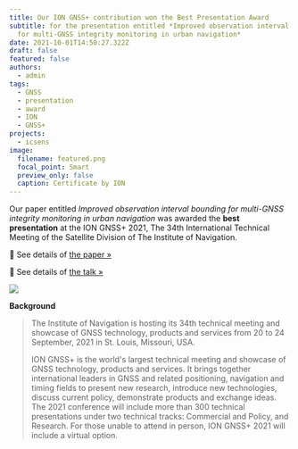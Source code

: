 ```yaml
---
title: Our ION GNSS+ contribution won the Best Presentation Award
subtitle: for the presentation entitled *Improved observation interval bounding
  for multi-GNSS integrity monitoring in urban navigation*
date: 2021-10-01T14:50:27.322Z
draft: false
featured: false
authors:
  - admin
tags:
  - GNSS
  - presentation
  - award
  - ION
  - GNSS+
projects:
  - icsens
image:
  filename: featured.png
  focal_point: Smart
  preview_only: false
  caption: Certificate by ION
---
```

Our paper entitled *Improved observation interval bounding for multi-GNSS integrity monitoring in urban navigation* was awarded the **best presentation** at the ION GNSS+ 2021, The 34th International Technical Meeting of the Satellite Division of The Institute of Navigation.

📃 See details of [the paper »](/publication/improved-observation-interval-bounding-for-multi-gnss-integrity-monitoring-in-urban-navigation/)

🎥 See details of [the talk »](/talk/improved-observation-interval-bounding-for-multi-gnss-integrity-monitoring-in-urban-navigation/)

![](https://www.ion.org/templates/assets/img/ion-logo.png)

**Background**

> The Institute of Navigation is hosting its 34th technical meeting and showcase of GNSS technology, products and services from 20 to 24 September, 2021 in St. Louis, Missouri, USA.
>
> ION GNSS+ is the world's largest technical meeting and showcase of GNSS technology, products and services. It brings together international leaders in GNSS and related positioning, navigation and timing fields to present new research, introduce new technologies, discuss current policy, demonstrate products and exchange ideas. The 2021 conference will include more than 300 technical presentations under two technical tracks: Commercial and Policy, and Research. For those unable to attend in person, ION GNSS+ 2021 will include a virtual option.